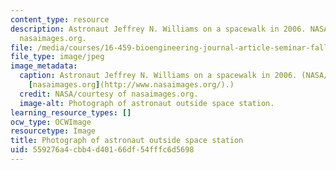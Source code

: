 ```yaml
---
content_type: resource
description: Astronaut Jeffrey N. Williams on a spacewalk in 2006. NASA/courtesy of
  nasaimages.org.
file: /media/courses/16-459-bioengineering-journal-article-seminar-fall-2011/559276a4cbb4d40166df54fffc6d5698_16-459f11-th.jpg
file_type: image/jpeg
image_metadata:
  caption: Astronaut Jeffrey N. Williams on a spacewalk in 2006. (NASA/courtesy of
    [nasaimages.org](http://www.nasaimages.org/).)
  credit: NASA/courtesy of nasaimages.org.
  image-alt: Photograph of astronaut outside space station.
learning_resource_types: []
ocw_type: OCWImage
resourcetype: Image
title: Photograph of astronaut outside space station
uid: 559276a4-cbb4-d401-66df-54fffc6d5698
---
```

